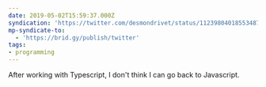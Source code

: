 ```yaml
---
date: 2019-05-02T15:59:37.000Z
syndication: 'https://twitter.com/desmondrivet/status/1123980401855348738'
mp-syndicate-to:
  - 'https://brid.gy/publish/twitter'
tags:
- programming
---
```


After working with Typescript, I don't think I can go back to Javascript.
